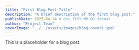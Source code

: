 ```yaml
---
title: "First Blog Post Title"
description: "A brief description of the first blog post."
publishDate: 2025-04-14 # Use YYYY-MM-DD format
author: "Project Team"
coverImage: "../../assets/images/blog-cover1.jpg"
---
```


This is a placeholder for a blog post.
